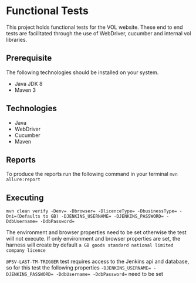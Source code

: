 # Functional Tests
This project holds functional tests for the VOL website. These end to end tests are facilitated through the use of WebDriver, cucumber and internal vol libraries.

## Prerequisite 
The following technologies should be installed on your system.
* Java JDK 8
* Maven 3

## Technologies
* Java
* WebDriver
* Cucumber
* Maven

## Reports
To produce the reports run the following command in your terminal
``mvn allure:report``
## Executing
``mvn clean verify -Denv= -Dbrowser= -DlicenceType= -DbusinessType= -Dni=(Defaults to GB) -DJENKINS_USERNAME= -DJENKINS_PASSWORD= -DdbUsername=
  -DdbPassword=``
  
The environment and browser properties need to be set otherwise the test will not execute. If only environment and browser properties are set, the harness will
create by default ``a GB goods standard national limited company licence``

``@PSV-LAST-TM-TRIGGER`` test requires access to the Jenkins api and database, so for this test the following properties 
``-DJENKINS_USERNAME= -DJENKINS_PASSWORD= -DdbUsername= -DdbPassword=`` need to be set